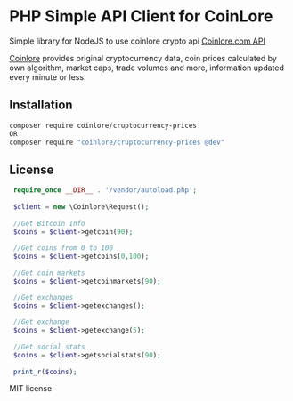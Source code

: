 # PHP Simple API Client for CoinLore

Simple library for NodeJS to use coinlore crypto api [Coinlore.com API](https://www.coinlore.com/cryptocurrency-data-api)

[Coinlore](https://www.coinlore.com) provides original cryptocurrency data, coin prices calculated by own algorithm, market caps, trade volumes and more, information updated every minute or less.

## Installation

```sh
composer require coinlore/cruptocurrency-prices
OR
composer require "coinlore/cruptocurrency-prices @dev" 
```

## License
```php
 require_once __DIR__ . '/vendor/autoload.php';
 
 $client = new \Coinlore\Request();
 
 //Get Bitcoin Info 
 $coins = $client->getcoin(90); 
 
 //Get coins from 0 to 100
 $coins = $client->getcoins(0,100); 
 
 //Get coin markets
 $coins = $client->getcoinmarkets(90); 

 //Get exchanges
 $coins = $client->getexchanges();   
 
 //Get exchange
 $coins = $client->getexchange(5);    
 
 //Get social stats
 $coins = $client->getsocialstats(90);     
 
 print_r($coins);

```

MIT license